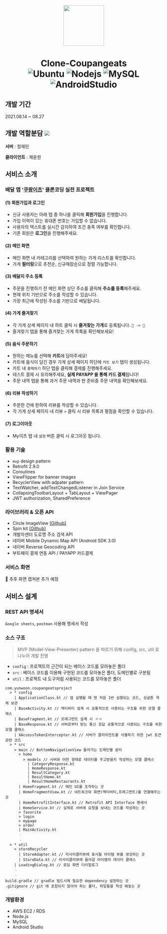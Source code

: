 </br>
<p align="center">
<img src="https://user-images.githubusercontent.com/48541984/131235545-fe074a5f-d222-4d6f-a4e2-781c5a6039b4.jpg" height="130" align="center"/>
</p>
<h1 align="center">
  Clone-Coupangeats </br> 
    <img alt="Ubuntu" src="https://img.shields.io/badge/Ubuntu-18.04-important.svg">
    <img alt="Nodejs" src="https://img.shields.io/badge/Nodejs-14.15.3-success.svg">
    <img alt="MySQL" src="https://img.shields.io/badge/MySQL-8.0.x-informational.svg">
    <img alt="AndroidStudio" src="https://img.shields.io/badge/AndroidStudio-4.2-brightgreen.svg">
</h1>

## 개발 기간
2021.08.14 ~ 08.27

## 개발 역할분담 <img src="https://img.shields.io/badge/Slack-4A154B?style=plastic&logo=Slack&logoColor=#4A154B">
**서버** : 정재민  

**클라이언트** : 채윤원

## 서비스 소개
### 배달 앱 '[쿠팡이츠](https://play.google.com/store/apps/details?id=com.coupang.mobile.eats&hl=ko&gl=US)' 클론코딩 실전 프로젝트
#### (1) 회원가입과 로그인
* 신규 사용자는 아래 탭 중 하나을 클릭해 **회원가입**을 진행합니다.
* 가입 이력이 있는 휴대폰 번호는 가입할 수 없습니다.
* 사용자의 텍스트를 실시간 감지하여 조건 충족 여부를 확인합니다.  
* 기존 회원은 **로그인**을 진행해주세요.  

#### (2) 메인 화면
* 메인 화면 내 카테고리를 선택하여 원하는 가게 리스트를 확인합니다.  
* 가게 **필터링**으로 추천순, 신규매장순으로 정렬 가능합니다.  

#### (3) 배달지 주소 등록
* 주문을 진행하기 전 메인 화면 상단 주소를 클릭해 **주소를 등록**해주세요.
* 현재 위치 기반으로 주소를 작성할 수 있습니다.
* 가장 최근에 작성된 주소를 기반으로 배달됩니다.

#### (4) 가게 즐겨찾기
* 각 가게 상세 페이지 내 하트 클릭 시 **즐겨찾는 가게**로 등록됩니다. `🤍 -> 🖤`
* 즐겨찾기 탭을 통해 즐겨찾는 가게 목록을 확인해보세요!

#### (5) 음식 주문하기
* 원하는 메뉴를 선택해 **카트**에 담아주세요!
* 카트에 음식이 담긴 경우 가게 상세 페이지 하단에 `카트 보기` 탭이 생성됩니다.
* 카트 내 `결제하기` 하단 탭을 클릭해 결제를 진행해주세요.
* 테스트 결제 시 유의해주세요, **실제 PAYAPP 을 통해 카드 결제**됩니다!
* 주문 내역 탭을 통해 과거 주문 내역과 현 준비중 주문 내역을 확인해보세요.

#### (6) 리뷰 작성하기
* 주문한 건에 한하여 리뷰를 작성할 수 있습니다.
* 각 가게 상세 페이지 내 리뷰 `>` 클릭 시 리뷰 목록과 평점을 확인할 수 있습니다.

#### (7) 로그이아웃
* My이츠 탭 내 `설정` 버튼 클릭 시 로그아웃 됩니다.

### 활용 기술
* `mvp` design pattern
* Retrofit 2.9.0
* Coroutines
* ViewFlipper for banner images
* RecyclerView with adpater pattern
* TextWatcher, addTextChangedListener in Join Service
* CollapsingToolbarLayout + TabLayout + ViewPager
* JWT authorization, SharedPreference

### 라이브러리 & 오픈 API
* Circle ImageView [(Github)](https://github.com/hdodenhof/CircleImageView)
* Spin kit [(Github)](https://github.com/ybq/Android-SpinKit)
* 개발자센터 도로명 주소 검색 API
* 네이버 Mobile Dynamic Map API (Android SDK 3.0)
* 네이버 Reverse Geocoding API
* 부트페이 결제 연동 API / PAYAPP 카드결제

### 서비스 화면
🌈 추후 화면 캡쳐본 추가 예정

## 서비스 설계
### REST API 명세서
`Google sheets`, `postman` 사용해 명세서 작성  

### 소스 구조
> MVP (Model-View-Presenter) pattern 을 따르기 위해 config, src, util 로 나누어 개발 진행
* `config` : 프로젝트의 근간이 되는 베이스 코드를 모아놓은 폴더
* `src` : 베이스 코드를 이용해 구현된 코드를 모아놓은 폴더, 도메인별로 구분됨
* `util` : 프로젝트 내 도구처럼 사용되는 코드를 모아놓은 폴더
```text
com.yunwoon.coupangeatsproject
  > * config
    | ApplicationClass.kt // 앱 실행될 때 맨 처음 1번 실행되는 코드, 싱글톤 객체 보관
    | BaseActivity.kt // 액티비티 설계 시 공통적으로 사용되는 구조를 위한 모델 클래스
    | BaseFragment.kt // 프래그먼트 설계 시 〃〃
    | BaseResponse.kt // 서버로부터 받는 통신 응답 공통적으로 사용되는 구조를 위한 모델 클래스
    | XAccessTokenInterceptor.kt // 서버가 클라이언트를 식별하기 위한 jwt 토큰 관련 코드
  > * src
    > main // BottomNavigationView 들어가는 도메인별 분리
      > home
        > models // 서버와 어떤 형태로 데이터를 주고받을지 작성하는 모델 클래스
          | CategoryResponse.kt 
          | HomeResponse.kt
          | ResultCategory.kt
          | ResultHome.kt
          | ResultHomeRestaurants.kt
      | HomeFragment.kt // 메인 UI를 조작하는 곳
      | HomeFragmentView.kt // 네트워크와 화면(액티비티,프래그먼트)를 연결해주는 곳
      | HomeRetrofitInterface.kt // Retrofit API Interface 명세서
      | HomeService.kt // 실제로 서버에 요청을 보내는 코드를 작성하는 곳
      > favorite 
      > login
      > mypage
      > order
      | MainActivity.kt
      ㆍ
      ㆍ
  > * util
    > storeRecycler
      | StoreAdapter.kt // 리사이클러뷰에 표시될 아이템 뷰를 생성하는 곳
      | StoreData.kt // 리사이클러뷰에 들어갈 아이템의 데이터 클래스
    | LoadingDialog.kt // 로딩 화면 다이얼로그
    ㆍ
    ㆍ
build.gradle // gradle 빌드시에 필요한 dependency 설정하는 곳
.gitignore // git 에 포함되지 않아야 하는 폴더, 파일들을 작성 해놓는 곳

```

### 개발환경
* AWS EC2 / RDS
* Node.js
* MySQL
* Android Studio
